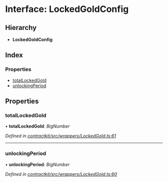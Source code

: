 # Interface: LockedGoldConfig

## Hierarchy

* **LockedGoldConfig**

## Index

### Properties

* [totalLockedGold](_wrappers_lockedgold_.lockedgoldconfig.md#totallockedgold)
* [unlockingPeriod](_wrappers_lockedgold_.lockedgoldconfig.md#unlockingperiod)

## Properties

###  totalLockedGold

• **totalLockedGold**: *BigNumber*

*Defined in [contractkit/src/wrappers/LockedGold.ts:61](https://github.com/celo-org/celo-monorepo/blob/master/packages/contractkit/src/wrappers/LockedGold.ts#L61)*

___

###  unlockingPeriod

• **unlockingPeriod**: *BigNumber*

*Defined in [contractkit/src/wrappers/LockedGold.ts:60](https://github.com/celo-org/celo-monorepo/blob/master/packages/contractkit/src/wrappers/LockedGold.ts#L60)*
